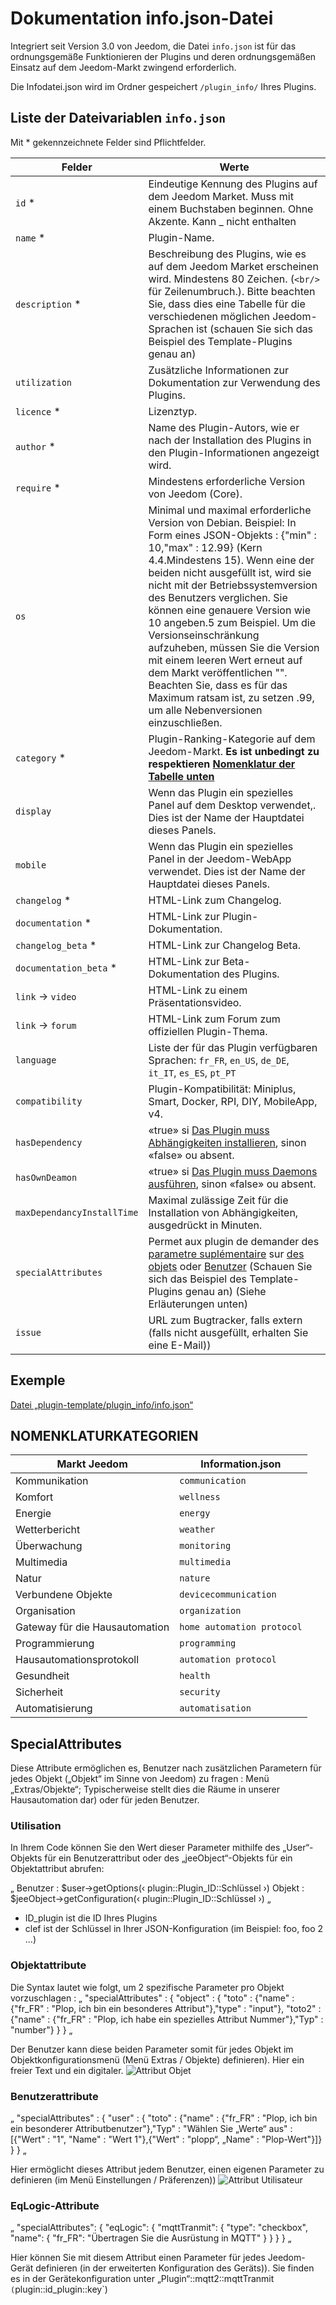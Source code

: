 # Dokumentation info.json-Datei

Integriert seit Version 3.0 von Jeedom, die Datei ``info.json`` ist für das ordnungsgemäße Funktionieren der Plugins und deren ordnungsgemäßen Einsatz auf dem Jeedom-Markt zwingend erforderlich.

Die Infodatei.json wird im Ordner gespeichert ``/plugin_info/`` Ihres Plugins.

## Liste der Dateivariablen ``info.json``

Mit * gekennzeichnete Felder sind Pflichtfelder.

Felder                   | Werte                                                                                                                   |
------------------------ | ------------------------------------------------------------------------------------------------------------------------- |
``id`` *                     | Eindeutige Kennung des Plugins auf dem Jeedom Market. Muss mit einem Buchstaben beginnen. Ohne Akzente. Kann _ nicht enthalten                             |
``name`` *                   | Plugin-Name.                                                                                                            |
``description`` *            | Beschreibung des Plugins, wie es auf dem Jeedom Market erscheinen wird. Mindestens 80 Zeichen. (``<br/>`` für Zeilenumbruch.). Bitte beachten Sie, dass dies eine Tabelle für die verschiedenen möglichen Jeedom-Sprachen ist (schauen Sie sich das Beispiel des Template-Plugins genau an)                                  |                                                                                     |
``utilization``                    | Zusätzliche Informationen zur Dokumentation zur Verwendung des Plugins.                                                    |
``licence`` *                | Lizenztyp.                                                                                                          |
``author`` *                 | Name des Plugin-Autors, wie er nach der Installation des Plugins in den Plugin-Informationen angezeigt wird.         |
``require`` *                | Mindestens erforderliche Version von Jeedom (Core).                                                                                                |
``os``                 | Minimal und maximal erforderliche Version von Debian. Beispiel: In Form eines JSON-Objekts : {"min" : 10,"max" : 12.99} (Kern 4.4.Mindestens 15). Wenn eine der beiden nicht ausgefüllt ist, wird sie nicht mit der Betriebssystemversion des Benutzers verglichen. Sie können eine genauere Version wie 10 angeben.5 zum Beispiel. Um die Versionseinschränkung aufzuheben, müssen Sie die Version mit einem leeren Wert erneut auf dem Markt veröffentlichen "". Beachten Sie, dass es für das Maximum ratsam ist, zu setzen .99, um alle Nebenversionen einzuschließen.                                               |
``category`` *               | Plugin-Ranking-Kategorie auf dem Jeedom-Markt. **Es ist unbedingt zu respektieren [Nomenklatur der Tabelle unten](https://doc.jeedom.com/de_DE/dev/structure_info_json/#NOMENCLATURE%20CATEGORIES)** |
``display``                  | Wenn das Plugin ein spezielles Panel auf dem Desktop verwendet,. Dies ist der Name der Hauptdatei dieses Panels.                    |
``mobile``                   | Wenn das Plugin ein spezielles Panel in der Jeedom-WebApp verwendet. Dies ist der Name der Hauptdatei dieses Panels.   |
``changelog`` *              | HTML-Link zum Changelog.                                                                                              |
``documentation`` *          | HTML-Link zur Plugin-Dokumentation.
``changelog_beta`` *              | HTML-Link zur Changelog Beta.|
``documentation_beta`` *          | HTML-Link zur Beta-Dokumentation des Plugins.
``link`` -> ``video``               | HTML-Link zu einem Präsentationsvideo.                                                                                 |
``link`` -> ``forum``               | HTML-Link zum Forum zum offiziellen Plugin-Thema.                                                                  |
``language``                | Liste der für das Plugin verfügbaren Sprachen: ``fr_FR``, ``en_US``, ``de_DE``, ``it_IT``, ``es_ES``, ``pt_PT``            |
``compatibility``            | Plugin-Kompatibilität: Miniplus, Smart, Docker, RPI, DIY, MobileApp, v4.                                                   |
``hasDependency``            | «true» si [Das Plugin muss Abhängigkeiten installieren](https://doc.jeedom.com/de_DE/dev/daemon_plugin#Les%20d%C3%A9pendance), sinon «false» ou absent.                                              |
``hasOwnDeamon``             | «true» si [Das Plugin muss Daemons ausführen](https://doc.jeedom.com/de_DE/dev/daemon_plugin#Les%20d%C3%A9mons%20%26%20d%C3%A9pendances), sinon «false» ou absent.                                                   |
``maxDependancyInstallTime`` | Maximal zulässige Zeit für die Installation von Abhängigkeiten, ausgedrückt in Minuten.                                            |
``specialAttributes`` | Permet aux plugin de demander des [parametre suplémentaire](https://doc.jeedom.com/de_DE/dev/structure_info_json#SpecialAttributes) sur [des objets](https://doc.jeedom.com/de_DE/dev/structure_info_json#Attribute%20Object) oder [Benutzer](https://doc.jeedom.com/de_DE/dev/structure_info_json#Attributs%20User) (Schauen Sie sich das Beispiel des Template-Plugins genau an) (Siehe Erläuterungen unten)                                            |
``issue``                    | URL zum Bugtracker, falls extern (falls nicht ausgefüllt, erhalten Sie eine E-Mail))

## Exemple

[Datei „plugin-template/plugin_info/info.json“](https://github.com/jeedom/plugin-template/blob/master/plugin_info/info.json)

## NOMENKLATURKATEGORIEN

Markt Jeedom         | Information.json               |
--------------------- | ----------------------- |
Kommunikation         | ``communication``           |
Komfort               | ``wellness``                |
Energie               | ``energy``                  |
Wetterbericht                 | ``weather``                 |
Überwachung            | ``monitoring``              |
Multimedia            | ``multimedia``              |
Natur                | ``nature``                  |
Verbundene Objekte      | ``devicecommunication``     |
Organisation          | ``organization``            |
Gateway für die Hausautomation  | ``home automation protocol``|
Programmierung         | ``programming``             |
Hausautomationsprotokoll   | ``automation protocol``     |
Gesundheit                 | ``health``                  |
Sicherheit              | ``security``                |
Automatisierung           | ``automatisation``          |

## SpecialAttributes

Diese Attribute ermöglichen es, Benutzer nach zusätzlichen Parametern für jedes Objekt („Objekt“ im Sinne von Jeedom) zu fragen : Menü „Extras/Objekte“; Typischerweise stellt dies die Räume in unserer Hausautomation dar) oder für jeden Benutzer.

### Utilisation

In Ihrem Code können Sie den Wert dieser Parameter mithilfe des „User“-Objekts für ein Benutzerattribut oder des „jeeObject“-Objekts für ein Objektattribut abrufen:

„
Benutzer : $user->getOptions(‹ plugin::Plugin_ID::Schlüssel ›)
Objekt : $jeeObject->getConfiguration(‹ plugin::Plugin_ID::Schlüssel ›)
„
* ID_plugin ist die ID Ihres Plugins
* clef ist der Schlüssel in Ihrer JSON-Konfiguration (im Beispiel: foo, foo 2 ...)

### Objektattribute

Die Syntax lautet wie folgt, um 2 spezifische Parameter pro Objekt vorzuschlagen :
„
	"specialAttributes" : {
		"object" : {
			"toto" : {"name" : {"fr_FR" : "Plop, ich bin ein besonderes Attribut"},"type" : "input"},
			"toto2" : {"name" : {"fr_FR" : "Plop, ich habe ein spezielles Attribut Nummer"},"Typ" : "number"}
		}
	}
„

Der Benutzer kann diese beiden Parameter somit für jedes Objekt im Objektkonfigurationsmenü (Menü Extras / Objekte) definieren).
Hier ein freier Text und ein digitaler.
![Attribut Objet](images/SpecialAttributeObject.png)

### Benutzerattribute

„
	"specialAttributes" : {
		"user" : {
			"toto" : {"name" : {"fr_FR" : "Plop, ich bin ein besonderer Attributbenutzer"},"Typ" : "Wählen Sie „Werte“ aus" : [{"Wert" : "1", "Name" : "Wert 1"},{"Wert" : "plopp“, „Name" : "Plop-Wert"}]}
		}
	}
„

Hier ermöglicht dieses Attribut jedem Benutzer, einen eigenen Parameter zu definieren (im Menü Einstellungen / Präferenzen))
![Attribut Utilisateur](images/SpecialAttributeUser.png)

### EqLogic-Attribute

„
	"specialAttributes": {
        "eqLogic": {
            "mqttTranmit": {
                "type": "checkbox",
                "name": {
                    "fr_FR": "Übertragen Sie die Ausrüstung in MQTT"
                }
            }
        }
    }
„

Hier können Sie mit diesem Attribut einen Parameter für jedes Jeedom-Gerät definieren (in der erweiterten Konfiguration des Geräts)). Sie finden es in der Gerätekonfiguration unter „Plugin“::mqtt2::mqttTranmit` (`plugin::id_plugin::key`)
